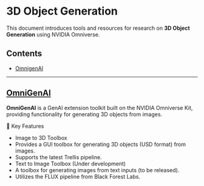 # 3D Object Generation

This document introduces tools and resources for research on **3D Object Generation** using NVIDIA Omniverse.

## Contents

- [OmnigenAI](#OmniGenAI)

---

## [OmniGenAI](https://github.com/perfectproducts/OmniGenAI)
**OmniGenAI** is a GenAI extension toolkit built on the NVIDIA Omniverse Kit, providing functionality for generating 3D objects from images.

📌 Key Features

- Image to 3D Toolbox
- Provides a GUI toolbox for generating 3D objects (USD format) from images.
- Supports the latest Trellis pipeline.
- Text to Image Toolbox (Under development)
- A toolbox for generating images from text inputs (to be released).
- Utilizes the FLUX pipeline from Black Forest Labs.
